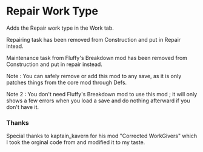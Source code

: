 ﻿# Repair Work Type

Adds the Repair work type in the Work tab.

Repairing task has been removed from Construction and put in Repair intead.

Maintenance task from Fluffy's Breakdown mod has been removed from Construction and put in repair instead.

Note : You can safely remove or add this mod to any save, as it is only patches things from the core mod through Defs.

Note 2 : You don't need Fluffy's Breakdown mod to use this mod ; it will only shows a few errors when you load a save and do nothing afterward if you don't have it.

### Thanks

Special thanks to kaptain_kavern for his mod "Corrected WorkGivers" which I took the orginal code from and modified it to my taste.

